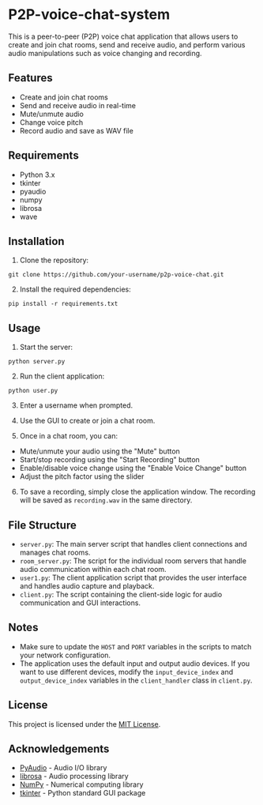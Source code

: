# P2P-voice-chat-system

This is a peer-to-peer (P2P) voice chat application that allows users to create and join chat rooms, send and receive audio, and perform various audio manipulations such as voice changing and recording.

## Features

- Create and join chat rooms
- Send and receive audio in real-time
- Mute/unmute audio
- Change voice pitch
- Record audio and save as WAV file

## Requirements

- Python 3.x
- tkinter
- pyaudio
- numpy
- librosa
- wave

## Installation

1. Clone the repository:
```
git clone https://github.com/your-username/p2p-voice-chat.git
```
2. Install the required dependencies:
```
pip install -r requirements.txt
```

## Usage

1. Start the server:
```
python server.py
```
2. Run the client application:
```
python user.py
```
3. Enter a username when prompted.

4. Use the GUI to create or join a chat room.

5. Once in a chat room, you can:
- Mute/unmute your audio using the "Mute" button
- Start/stop recording using the "Start Recording" button
- Enable/disable voice change using the "Enable Voice Change" button
- Adjust the pitch factor using the slider

6. To save a recording, simply close the application window. The recording will be saved as `recording.wav` in the same directory.

## File Structure

- `server.py`: The main server script that handles client connections and manages chat rooms.
- `room_server.py`: The script for the individual room servers that handle audio communication within each chat room.
- `user1.py`: The client application script that provides the user interface and handles audio capture and playback.
- `client.py`: The script containing the client-side logic for audio communication and GUI interactions.

## Notes

- Make sure to update the `HOST` and `PORT` variables in the scripts to match your network configuration.
- The application uses the default input and output audio devices. If you want to use different devices, modify the `input_device_index` and `output_device_index` variables in the `client_handler` class in `client.py`.

## License

This project is licensed under the [MIT License](LICENSE).

## Acknowledgements

- [PyAudio](https://people.csail.mit.edu/hubert/pyaudio/) - Audio I/O library
- [librosa](https://librosa.org/) - Audio processing library
- [NumPy](https://numpy.org/) - Numerical computing library
- [tkinter](https://docs.python.org/3/library/tkinter.html) - Python standard GUI package
